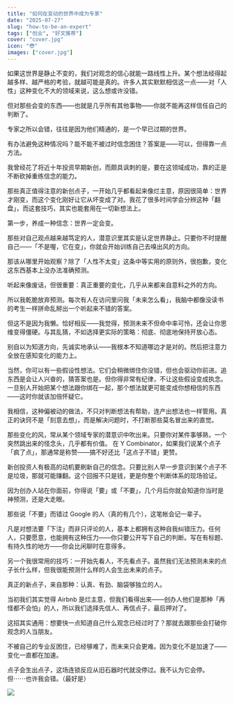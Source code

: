 ```yaml
---
title: "如何在变动的世界中成为专家"
date: "2025-07-27"
slug: "how-to-be-an-expert"
tags: ["创业", "好文推荐"]
cover: "cover.jpg"
icon: "😎"
images: ["cover.jpg"]
---
```

如果这世界是静止不变的，我们对观念的信心就能一路线性上升。某个想法经得起越多样、越严格的考验，就越可能是真的。许多人其实默默相信这一点——对「人性」这种变化不大的领域来说，这么想或许没错。



但对那些会变的东西——也就是几乎所有其他事物——你就不能再这样信任自己的判断了。



专家之所以会错，往往是因为他们精通的，是一个早已过期的世界。



有办法避免这种情况吗？能不能不被过时信念困住？答案是——可以，但得靠一点方法。



我曾经花了将近十年投资早期新创，而颇具讽刺的是，要在这领域成功，靠的正是不断砍掉重练信念的能力。



那些真正值得注意的新创点子，一开始几乎都看起来像烂主意，原因很简单：世界才刚变，而这个变化刚好让它从坏变成了对。我花了很多时间学会分辨这种「翻盘」，而这套技巧，其实也能套用在一切新想法上。



第一步，养成一种信念：世界一定会变。



那些对自己观点越来越笃定的人，潜意识里其实是认定世界静止。只要你不时提醒自己——「不是喔，它在变」，你就会开始训练自己去嗅出风的方向。



那该从哪里开始观察？除了「人性不太变」这条中等实用的原则外，很抱歉，变化这东西基本上没办法准确预测。



听起来像废话，但很重要：真正重要的变化，几乎从来都来自意料之外的方向。



所以我乾脆放弃预测。每次有人在访问里问我「未来怎么看」，我脑中都像没读书的考生一样拼命乱掰出一个听起来不错的答案。



但这不是因为我懒。恰好相反——我觉得，预测未来不但命中率可怜，还会让你思维变得僵硬。与其乱猜，不如选择更实际的策略：彻底、彻底地保持开放心态。



别自以为知道方向，先诚实地承认——我根本不知道哪边才是对的。然后把注意力全放在感知变化的能力上。



当然，你可以有一些假设性想法。它们会稍微绑住你没错，但也会驱动你前进。追东西是会让人兴奋的，猜答案也是。但你得非常有纪律，不让这些假设变成执念。
一旦别人开始把某个想法跟你绑在一起，那个想法就更可能变成你想相信的东西——这时你就该加倍怀疑它。



我相信，这种偏被动的做法，不只对判断想法有帮助，连产出想法也一样管用。真正的诀窍不是「刻意去想」，而是解决问题时，不打断那些莫名冒出来的直觉。



那些变化的风，常从某个领域专家的潜意识中吹出来。只要你对某件事够熟，一个突然跳出来的怪念头，几乎都有价值。
在 Y Combinator，如果我们说某个点子「疯了点」，那通常是称赞——搞不好还比「这点子不错」更赞。



新创投资人有极高的动机要刷新自己的信念。只要比别人早一步意识到某个点子不是垃圾，那就可能赚翻。这个回报不只是钱，更是你整个判断体系的现场验证。



因为创办人站在你面前，你得说「要」或「不要」，几个月后你就会知道你当时是神预测，还是大走眼。



那些说「不要」而错过 Google 的人（真的有几个），这笔帐会记一辈子。



凡是对想法要「下注」而非只评论的人，基本上都拥有这种自我纠错压力。任何人，只要愿意，也能拥有这种压力——你只要公开写下自己的判断。写在有标题、有持久性的地方——你会比闲聊时在意得多。



另一个我很常用的技巧：一开始先看人，不先看点子。虽然我们无法预测未来的点子长什么样，但我很能预测什么样的人会生出未来的点子。



真正的新点子，来自那种：认真、有劲、脑袋够独立的人。



当初我们其实觉得 Airbnb 是烂主意，但我们看得出来——创办人他们是那种「再怪都不会怕」的人，所以我们选择先信人、再信点子，最后押对了。



这招其实通用：想要快一点知道自己什么观念已经过时了？那就去跟那些会打破你观念的人当朋友。



不被自己的专业反困住，已经够难了，而未来只会更难。因为变化不是加速了——变化一直都在加速。



点子会生出点子，这场连锁反应从旧石器时代就没停过。我不认为它会停。
但⋯⋯也许我会错。（最好是）




![](https://prod-files-secure.s3.us-west-2.amazonaws.com/112d0858-5090-4d34-a606-b75eb8d65fd2/46476355-9cf3-4e99-9b7a-3531bc426380/1000202064.png?X-Amz-Algorithm=AWS4-HMAC-SHA256&X-Amz-Content-Sha256=UNSIGNED-PAYLOAD&X-Amz-Credential=ASIAZI2LB466WEVROX52%2F20250908%2Fus-west-2%2Fs3%2Faws4_request&X-Amz-Date=20250908T084308Z&X-Amz-Expires=3600&X-Amz-Security-Token=IQoJb3JpZ2luX2VjEFEaCXVzLXdlc3QtMiJGMEQCIC2Je2TpckVwtQLraFMUduDYFgqfmj5wsXmI2AbumnrwAiAnYc%2FmVq7AJyxNUCSwU5BSJsEewjcAFL3gFsnyV%2Fp4kCqIBAi6%2F%2F%2F%2F%2F%2F%2F%2F%2F%2F8BEAAaDDYzNzQyMzE4MzgwNSIMBFfwJfq%2FPzxpD7r5KtwDHtLqkdpDaUugAUqMkKJC%2BwvZkfKA%2BVulFMG%2FOXINOD%2Fd%2Bg%2FyvktCwjTTH4K5DTGpsNIPHf1PMZJaKDE4ZiGxh4fxOkfajchzYhoNaZfHRsgO1KyRk7bzWCAdmNegOzU7hsUybRwDHCjzUbTJwQtsfap7WIOTOf76tm0mUoSc%2F%2B%2BjJNafpYXvk3Y0EkJoIW5i9ZXtvQrQivwkiysMiXlDDexBbxLAfPCOQq3%2F5AExrD365YSGsO7L6WPnop4wsDsCwXKSZGe1Tdw1B5ScrCBeQTi5NwjVwPhjjPTiHlAfzJ74cbzdGYncLhwSzfDYT%2Ftz9HbgJsDCMx9arxi9bTe5mHbe6NBqmqT9b9A2c%2BCPW11JRIUf%2FBXE75sYFEgxxZR%2F6JcPTfMS%2BBN75Ki4PGPyTg5a%2Fu151scri%2FNCYhmoPA2s9e5x0vXh6ZFZAhx8quia9XY%2BZy4bS0zxRHlPo7rLf4SpsHeuyoKWR2I5vrVW8NGDThmdy2ga6m6iDEv2SoaZIt6hmIklVhtuPJige8OzW%2Fa1kgy5nYe%2F7yPczKGn1XhrpYwvCFn231tXbFDjqUJoidFT3WQQh8ocTGjcKE%2F4pqJsWERzsPXyVjrXVCVAak2CVkuey3AGtiRJPYwwuKb6xQY6pgEwePG8LaozX2ujqONaWuuLjatAUPaKWD3SwMXRn33ZyGCBjL3Edq1RuOYDVyaNYQGEI275Igor5K6M2nQ3Bok0PiCoDGGOToIZ77PBWOhOFTgac1X82e0JDNvQUMmqYDJ6wENaQfqkEap4aPdH5C4h46FhkvLHHIQWYyZOq%2BDxSK51OhvvBN8jVmiVbYXBx6T3It8uPZtypmc8BW3Sxv90BGEZmZXG&X-Amz-Signature=0608848e4aba52fb3826c9e36bcfe7768b1e91ebcefdcae081f4c50b3b6932b7&X-Amz-SignedHeaders=host&x-amz-checksum-mode=ENABLED&x-id=GetObject)

